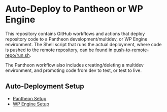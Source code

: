 # Auto-Deploy to Pantheon or WP Engine

This repository contains GitHub workflows and actions that deploy repository code to a Pantheon development/multidev, or WP Engine environment. The Shell script that runs the actual deployment, where code is pushed to the remote repository, can be found in [push-to-remote-repo/run.sh](./push-to-remote-repo/run.sh).

The Pantheon workflow also includes creating/deleting a multidev environment, and promoting code from dev to test, or test to live.

## Auto-Deployment Setup 

- [Pantheon Setup](./PANTHEON_SETUP.md)
- [WP Engine Setup](./WPENGINE_SETUP.md)